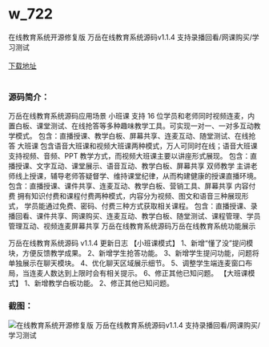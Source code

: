 # w_722
在线教育系统开源修复版 万岳在线教育系统源码v1.1.4 支持录播回看/网课购买/学习测试
<br/></br>
[下载地址](https://www.uuid2.com/722.html "下载地址")
<br/></br>
<h3>源码简介：</h3>
<p>万岳在线教育系统源码应用场景
小班课
支持 16 位学员和老师同时视频连麦，内置白板、课堂测试、在线抢答等多种趣味教学工具。可实现一对一、一对多互动教学模式。
包含：直播授课、教学白板、屏幕共享、连麦互动、随堂测试、在线抢答
大班课
包含语音大班课和视频大班课两种模式，万人可同时在线；语音大班课支持视频、音频、PPT 教学方式，而视频大班课主要以讲座形式展现。
包含：直播授课、文字互动、课堂展示、语音互动、教学白板、屏幕共享
双师教学
主讲老师线上授课，辅导老师答疑督学、维持课堂纪律，从而构建健康的授课直播环境。
包含：直播授课、课件共享、连麦互动、教学白板、营销工具、屏幕共享
内容付费
拥有知识付费和课程付费两种模式，内容分为视频、图文和语音三种展现形式，
学员能通过免费、密码、付费三种方式获取相关课程。
包含：直播授课、录播回看、课件共享、网课购买、连麦互动、教学白板、随堂测试、课程管理、学员管理互动、视频连麦屏幕共享
万岳在线教育系统源码万岳在线教育系统功能展示<p>
<p>万岳在线教育系统源码 v1.1.4 更新日志
【小班课模式】
1、新增“懂了没”提问模块，方便反馈教学成果。
2、新增学生抢答功能。
3、新增学生提问功能，问题将单独展示在聊天模块。
4、优化聊天区域展示细节。
5、调整学生端连麦窗口布局，当连麦人数达到上限时会有相关提示。
6、修正其他已知问题。
【大班课模式】
1、新增教学白板功能。
2、修正其他已知问题。<p>
<h3>截图：</h3>
<img src="https://www.uuid2.com/wp-content/uploads/img/202110/15f1496188.jpg" alt="在线教育系统开源修复版 万岳在线教育系统源码v1.1.4 支持录播回看/网课购买/学习测试">
